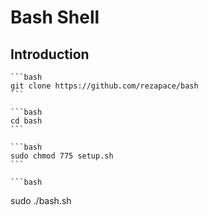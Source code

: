 # Bash Shell 

## Introduction

    ```bash
    git clone https://github.com/rezapace/bash
    ```

    ```bash
    cd bash
    ```

    ```bash
    sudo chmod 775 setup.sh
    ```

    ```bash
   sudo ./bash.sh
   ```